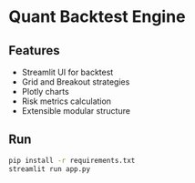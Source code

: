 
# Quant Backtest Engine

## Features

- Streamlit UI for backtest
- Grid and Breakout strategies
- Plotly charts
- Risk metrics calculation
- Extensible modular structure

## Run

```bash
pip install -r requirements.txt
streamlit run app.py
```
